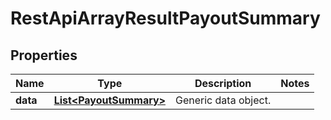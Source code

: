 
# RestApiArrayResultPayoutSummary

## Properties
Name | Type | Description | Notes
------------ | ------------- | ------------- | -------------
**data** | [**List&lt;PayoutSummary&gt;**](PayoutSummary.md) | Generic data object. | 



